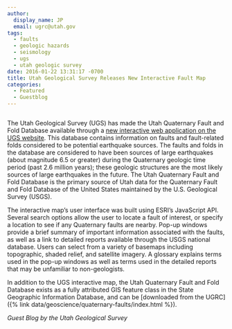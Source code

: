 ```yaml
---
author:
  display_name: JP
  email: ugrc@utah.gov
tags:
  - faults
  - geologic hazards
  - seismology
  - ugs
  - utah geologic survey
date: 2016-01-22 13:31:17 -0700
title: Utah Geological Survey Releases New Interactive Fault Map
categories:
  - Featured
  - Guestblog
---
```


<a href="{% link images/FaultsWebApp.png %}"><img src="{% link images/FaultsWebApp-293x300.png %}" alt="" title="FaultsWebApp" class="inline-text-right" loading="lazy" /></a>

The Utah Geological Survey (UGS) has made the Utah Quaternary Fault and Fold Database available through a [new interactive web application on the UGS website](https://geology.utah.gov/apps/qfaults/index.html). This database contains information on faults and fault-related folds considered to be potential earthquake sources. The faults and folds in the database are considered to have been sources of large earthquakes (about magnitude 6.5 or greater) during the Quaternary geologic time period (past 2.6 million years); these geologic structures are the most likely sources of large earthquakes in the future. The Utah Quaternary Fault and Fold Database is the primary source of Utah data for the Quaternary Fault and Fold Database of the United States maintained by the U.S. Geological Survey (USGS).

The interactive map’s user interface was built using ESRI’s JavaScript API. Several search options allow the user to locate a fault of interest, or specify a location to see if any Quaternary faults are nearby. Pop-up windows provide a brief summary of important information associated with the faults, as well as a link to detailed reports available through the USGS national database. Users can select from a variety of basemaps including topographic, shaded relief, and satellite imagery. A glossary explains terms used in the pop-up windows as well as terms used in the detailed reports that may be unfamiliar to non-geologists.

In addition to the UGS interactive map, the Utah Quaternary Fault and Fold Database exists as a fully attributed GIS feature class in the State Geographic Information Database, and can be [downloaded from the UGRC]({% link data/geoscience/quaternary-faults/index.html %}).

_Guest Blog by the Utah Geological Survey_
